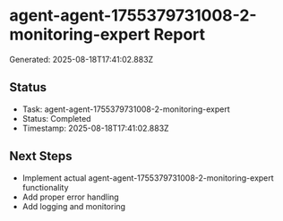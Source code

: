 # agent-agent-1755379731008-2-monitoring-expert Report

Generated: 2025-08-18T17:41:02.883Z

## Status
- Task: agent-agent-1755379731008-2-monitoring-expert
- Status: Completed
- Timestamp: 2025-08-18T17:41:02.883Z

## Next Steps
- Implement actual agent-agent-1755379731008-2-monitoring-expert functionality
- Add proper error handling
- Add logging and monitoring
